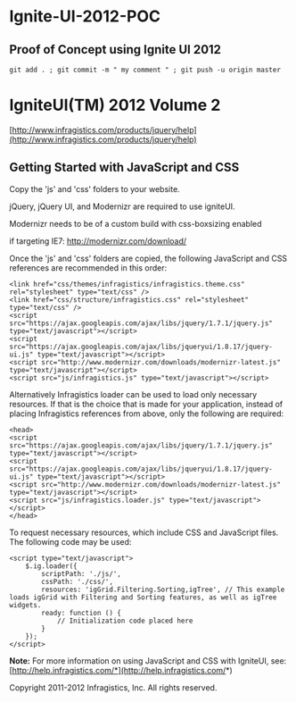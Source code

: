 Ignite-UI-2012-POC
==================

Proof of Concept using Ignite UI 2012
-------------------------------------


    git add . ; git commit -m " my comment " ; git push -u origin master
    

IgniteUI(TM) 2012 Volume 2 
========================== 

[http://www.infragistics.com/products/jquery/help](http://www.infragistics.com/products/jquery/help)

Getting Started with JavaScript and CSS
--------------------------------------- 

Copy the 'js' and 'css' folders to your website.	

jQuery, jQuery UI, and Modernizr are required to use igniteUI.

Modernizr needs to be of a custom build with css-boxsizing enabled

if targeting IE7: http://modernizr.com/download/

Once the 'js' and 'css' folders are copied, the following JavaScript and CSS references are recommended in this order:


    <link href="css/themes/infragistics/infragistics.theme.css" rel="stylesheet" type="text/css" />	
    <link href="css/structure/infragistics.css" rel="stylesheet" type="text/css" />
    <script src="https://ajax.googleapis.com/ajax/libs/jquery/1.7.1/jquery.js" type="text/javascript"></script>
    <script src="https://ajax.googleapis.com/ajax/libs/jqueryui/1.8.17/jquery-ui.js" type="text/javascript"></script>
    <script src="http://www.modernizr.com/downloads/modernizr-latest.js" type="text/javascript"></script>  
    <script src="js/infragistics.js" type="text/javascript"></script>



Alternatively Infragistics loader can be used to load only necessary resources.
If that is the choice that is made for your application, instead of placing Infragistics references from above,
only the following are required:


    <head>
    <script src="https://ajax.googleapis.com/ajax/libs/jquery/1.7.1/jquery.js" type="text/javascript"></script>
    <script src="https://ajax.googleapis.com/ajax/libs/jqueryui/1.8.17/jquery-ui.js" type="text/javascript"></script>
    <script src="http://www.modernizr.com/downloads/modernizr-latest.js" type="text/javascript"></script>
    <script src="js/infragistics.loader.js" type="text/javascript"></script>
    </head>



To request necessary resources, which include CSS and JavaScript files. The following code may be used:


    <script type="text/javascript">
		$.ig.loader({
			scriptPath: './js/',
			cssPath: './css/',
			resources: 'igGrid.Filtering.Sorting,igTree', // This example loads igGrid with Filtering and Sorting features, as well as igTree widgets.
			ready: function () {
				// Initialization code placed here
			}
		});
    </script>
    


**Note:** 
	For more information on using JavaScript and CSS with 
	IgniteUI, see: [http://help.infragistics.com/*](http://help.infragistics.com/*) 


Copyright 2011-2012 Infragistics, Inc. All rights reserved.